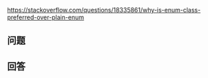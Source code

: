 <https://stackoverflow.com/questions/18335861/why-is-enum-class-preferred-over-plain-enum>

## 问题



## 回答
